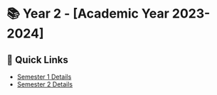 # 📚 Year 2 - [Academic Year 2023-2024]

## 🔗 Quick Links
- [Semester 1 Details](./Sem1)
- [Semester 2 Details](./Sem2)
